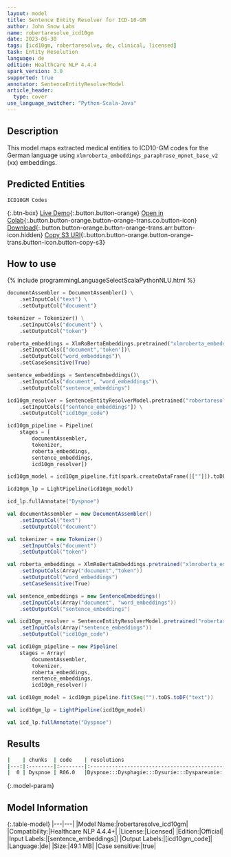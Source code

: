 ```yaml
---
layout: model
title: Sentence Entity Resolver for ICD-10-GM
author: John Snow Labs
name: robertaresolve_icd10gm
date: 2023-06-30
tags: [icd10gm, robertaresolve, de, clinical, licensed]
task: Entity Resolution
language: de
edition: Healthcare NLP 4.4.4
spark_version: 3.0
supported: true
annotator: SentenceEntityResolverModel
article_header:
  type: cover
use_language_switcher: "Python-Scala-Java"
---
```


## Description

This model maps extracted medical entities to ICD10-GM codes for the German language using `xlmroberta_embeddings_paraphrase_mpnet_base_v2` (xx) embeddings.

## Predicted Entities

`ICD10GM Codes`

{:.btn-box}
[Live Demo](https://demo.johnsnowlabs.com/healthcare/ER_ICD10_GM_DE/){:.button.button-orange}
[Open in Colab](https://colab.research.google.com/github/JohnSnowLabs/spark-nlp-workshop/blob/master/tutorials/streamlit_notebooks/healthcare/ER_ICD10_GM_DE.ipynb){:.button.button-orange.button-orange-trans.co.button-icon}
[Download](https://s3.amazonaws.com/auxdata.johnsnowlabs.com/clinical/models/robertaresolve_icd10gm_de_4.4.4_3.0_1688102195448.zip){:.button.button-orange.button-orange-trans.arr.button-icon.hidden}
[Copy S3 URI](s3://auxdata.johnsnowlabs.com/clinical/models/robertaresolve_icd10gm_de_4.4.4_3.0_1688102195448.zip){:.button.button-orange.button-orange-trans.button-icon.button-copy-s3}

## How to use



<div class="tabs-box" markdown="1">
{% include programmingLanguageSelectScalaPythonNLU.html %}
  
```python
documentAssembler = DocumentAssembler() \
    .setInputCol("text") \
    .setOutputCol("document")

tokenizer = Tokenizer() \
    .setInputCols("document") \
    .setOutputCol("token")

roberta_embeddings = XlmRoBertaEmbeddings.pretrained("xlmroberta_embeddings_paraphrase_mpnet_base_v2", "xx")\
    .setInputCols(["document",'token'])\
    .setOutputCol("word_embeddings")\
    .setCaseSensitive(True)

sentence_embeddings = SentenceEmbeddings()\
    .setInputCols("document", "word_embeddings")\
    .setOutputCol("sentence_embeddings")

icd10gm_resolver = SentenceEntityResolverModel.pretrained("robertaresolve_icd10gm", "de", "clinical/models") \
    .setInputCols(["sentence_embeddings"]) \
    .setOutputCol("icd10gm_code")

icd10gm_pipeline = Pipeline(
    stages = [
        documentAssembler,
        tokenizer,
        roberta_embeddings,
        sentence_embeddings,
        icd10gm_resolver])

icd10gm_model = icd10gm_pipeline.fit(spark.createDataFrame([[""]]).toDF("text"))

icd10gm_lp = LightPipeline(icd10gm_model)

icd_lp.fullAnnotate("Dyspnoe")
```
```scala
val documentAssembler = new DocumentAssembler()
    .setInputCol("text")
    .setOutputCol("document")

val tokenizer = new Tokenizer()
    .setInputCols("document")
    .setOutputCol("token")

val roberta_embeddings = XlmRoBertaEmbeddings.pretrained("xlmroberta_embeddings_paraphrase_mpnet_base_v2", "xx")
    .setInputCols(Array("document","token"))
    .setOutputCol("word_embeddings")
    .setCaseSensitive(True)

val sentence_embeddings = new SentenceEmbeddings()
    .setInputCols(Array("document", "word_embeddings"))
    .setOutputCol("sentence_embeddings")

val icd10gm_resolver = SentenceEntityResolverModel.pretrained("robertaresolve_icd10gm", "de", "clinical/models")
    .setInputCols(Array("sentence_embeddings"))
    .setOutputCol("icd10gm_code")

val icd10gm_pipeline = new Pipeline(
    stages = Array(
        documentAssembler,
        tokenizer,
        roberta_embeddings,
        sentence_embeddings,
        icd10gm_resolver))

val icd10gm_model = icd10gm_pipeline.fit(Seq("").toDS.toDF("text"))

val icd10gm_lp = LightPipeline(icd10gm_model)

val icd_lp.fullAnnotate("Dyspnoe")
```
</div>

## Results

```bash
|    | chunks  | code    | resolutions                                                            | all_codes                                       | all_distances                                             |
|---:|:--------|:--------|:----------------------------------------------------------------------:|------------------------------------------------:|:----------------------------------------------------------|
|  0 | Dyspnoe | R06.0   |Dyspnoe:::Dysphagie:::Dysurie:::Dyspareunie:::Dysthymia:::Dystonie:::...| R06.0:::R13:::R30.0:::N94.1:::F34.1:::G24:::... | 0.0000:::1.0966:::1.1766:::1.2127:::1.2228:::1.3126:::... |
```

{:.model-param}
## Model Information

{:.table-model}
|---|---|
|Model Name:|robertaresolve_icd10gm|
|Compatibility:|Healthcare NLP 4.4.4+|
|License:|Licensed|
|Edition:|Official|
|Input Labels:|[sentence_embeddings]|
|Output Labels:|[icd10gm_code]|
|Language:|de|
|Size:|49.1 MB|
|Case sensitive:|true|
